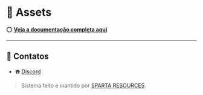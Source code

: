 # 📑 Assets

⭕ [**Veja a documentação completa aqui**](https://github.com/gupcdm-jpg/wiki-algema/wiki/Sistema-Algema)

---

## 📲 Contatos

- ☎️ [Discord](https://discord.gg/UbzvC9JEAJ)

> Sistema feito e mantido por [SPARTA RESOURCES](https://discord.gg/UbzvC9JEAJ).
